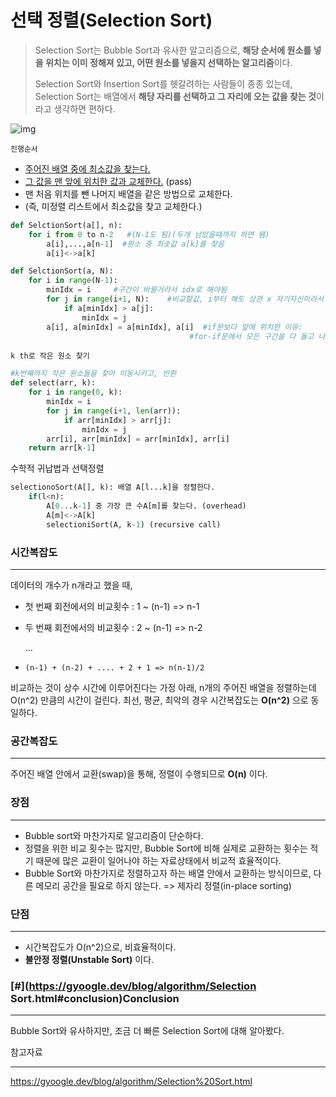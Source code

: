 # 선택 정렬(Selection Sort)

> Selection Sort는 Bubble Sort과 유사한 알고리즘으로, **해당 순서에 원소를 넣을 위치는 이미 정해져 있고, 어떤 원소를 넣을지 선택하는 알고리즘**이다.
>
> Selection Sort와 Insertion Sort를 헷갈려하는 사람들이 종종 있는데, Selection Sort는 배열에서 **해당 자리를 선택하고 그 자리에 오는 값을 찾는 것**이라고 생각하면 편하다.

![img](https://raw.githubusercontent.com/GimunLee/tech-refrigerator/master/Algorithm/resources/selection-sort-001.gif)



`진행순서`

- <u>주어진 배열 중에 최소값을 찾는다.</u>
- <u>그 값을 맨 앞에 위치한 값과 교체한다.</u> (pass)
- 맨 처음 위치를 뺀 나머지 배열을 같은 방법으로 교체한다.
-  (즉, 미정렬 리스트에서 최소값을 찾고 교체한다.)



```python
def SelctionSort(a[], n):
    for i from 0 to n-2   #(N-1도 됨)(두개 남았을때까지 하면 됌)
    	a[i],...,a[n-1]  #원소 중 최솟값 a[k]를 찾음
        a[i]<->a[k]
```

```python
def SelctionSort(a, N):
    for i in range(N-1):
        minIdx = i     #구간이 바뀔거라서 idx로 해야됨
        for j in range(i+1, N):    #비교할값, i부터 해도 상관 x 자기자신이라서
            if a[minIdx] > a[j]:
                minIdx = j
        a[i], a[minIdx] = a[minIdx], a[i]  #if문보다 앞에 위치한 이유: 
        								#for-if문에서 모든 구간을 다 돌고 나와야해서
```



`k th로 작은 원소 찾기`

```python
#k번째까지 작은 원소들을 찾아 이동시키고, 반환
def select(arr, k):
    for i in range(0, k):
    	minIdx = i
        for j in range(i+1, len(arr)):
            if arr[minIdx] > arr[j]:
                minIdx = j
        arr[i], arr[minIdx] = arr[minIdx], arr[i]
    return arr[k-1]
```



수학적 귀납법과 선택정렬

```python
selectionoSort(A[], k): 배열 A[l...k]을 정렬한다.
    if(l<n):
        A[0...k-1] 중 가장 큰 수A[m]를 찾는다. (overhead)
        A[m]<->A[k]
        selectioniSort(A, k-1) (recursive call)
```





### 시간복잡도

------

데이터의 개수가 n개라고 했을 때,

- 첫 번째 회전에서의 비교횟수 : 1 ~ (n-1) => n-1

- 두 번째 회전에서의 비교횟수 : 2 ~ (n-1) => n-2

  ...

- `(n-1) + (n-2) + .... + 2 + 1 => n(n-1)/2`

비교하는 것이 상수 시간에 이루어진다는 가정 아래, n개의 주어진 배열을 정렬하는데 O(n^2) 만큼의 시간이 걸린다. 최선, 평균, 최악의 경우 시간복잡도는 **O(n^2)** 으로 동일하다.



### 공간복잡도

------

주어진 배열 안에서 교환(swap)을 통해, 정렬이 수행되므로 **O(n)** 이다.



### 장점

------

- Bubble sort와 마찬가지로 알고리즘이 단순하다.
- 정렬을 위한 비교 횟수는 많지만, Bubble Sort에 비해 실제로 교환하는 횟수는 적기 때문에 많은 교환이 일어나야 하는 자료상태에서 비교적 효율적이다.
- Bubble Sort와 마찬가지로 정렬하고자 하는 배열 안에서 교환하는 방식이므로, 다른 메모리 공간을 필요로 하지 않는다. => 제자리 정렬(in-place sorting)



### 단점

------

- 시간복잡도가 O(n^2)으로, 비효율적이다.
- **불안정 정렬(Unstable Sort)** 이다.



### [#](https://gyoogle.dev/blog/algorithm/Selection Sort.html#conclusion)Conclusion

------

Bubble Sort와 유사하지만, 조금 더 빠른 Selection Sort에 대해 알아봤다. 







참고자료

---

https://gyoogle.dev/blog/algorithm/Selection%20Sort.html